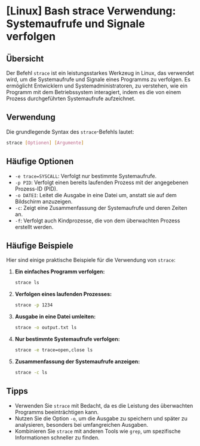 # [Linux] Bash strace Verwendung: Systemaufrufe und Signale verfolgen

## Übersicht
Der Befehl `strace` ist ein leistungsstarkes Werkzeug in Linux, das verwendet wird, um die Systemaufrufe und Signale eines Programms zu verfolgen. Es ermöglicht Entwicklern und Systemadministratoren, zu verstehen, wie ein Programm mit dem Betriebssystem interagiert, indem es die von einem Prozess durchgeführten Systemaufrufe aufzeichnet.

## Verwendung
Die grundlegende Syntax des `strace`-Befehls lautet:

```bash
strace [Optionen] [Argumente]
```

## Häufige Optionen
- `-e trace=SYSCALL`: Verfolgt nur bestimmte Systemaufrufe.
- `-p PID`: Verfolgt einen bereits laufenden Prozess mit der angegebenen Prozess-ID (PID).
- `-o DATEI`: Leitet die Ausgabe in eine Datei um, anstatt sie auf dem Bildschirm anzuzeigen.
- `-c`: Zeigt eine Zusammenfassung der Systemaufrufe und deren Zeiten an.
- `-f`: Verfolgt auch Kindprozesse, die von dem überwachten Prozess erstellt werden.

## Häufige Beispiele
Hier sind einige praktische Beispiele für die Verwendung von `strace`:

1. **Ein einfaches Programm verfolgen:**
   ```bash
   strace ls
   ```

2. **Verfolgen eines laufenden Prozesses:**
   ```bash
   strace -p 1234
   ```

3. **Ausgabe in eine Datei umleiten:**
   ```bash
   strace -o output.txt ls
   ```

4. **Nur bestimmte Systemaufrufe verfolgen:**
   ```bash
   strace -e trace=open,close ls
   ```

5. **Zusammenfassung der Systemaufrufe anzeigen:**
   ```bash
   strace -c ls
   ```

## Tipps
- Verwenden Sie `strace` mit Bedacht, da es die Leistung des überwachten Programms beeinträchtigen kann.
- Nutzen Sie die Option `-o`, um die Ausgabe zu speichern und später zu analysieren, besonders bei umfangreichen Ausgaben.
- Kombinieren Sie `strace` mit anderen Tools wie `grep`, um spezifische Informationen schneller zu finden.